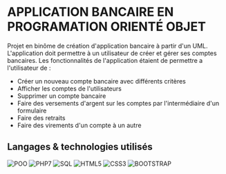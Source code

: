 # APPLICATION BANCAIRE EN PROGRAMATION ORIENTÉ OBJET
Projet en binôme de création d'application bancaire à partir d'un UML. L'application doit permettre à un utilisateur de créer et gérer ses comptes bancaires.
Les fonctionnalités de l'application étaient de permettre a l'utilisateur de  :
* Créer un nouveau compte bancaire avec différents critères
* Afficher les comptes de l'utilisateurs
* Supprimer un compte bancaire
* Faire des versements d'argent sur les comptes par l'intermédiaire d'un formulaire
* Faire des retraits
* Faire des virements d'un compte à un autre

## Langages & technologies utilisés
![POO](https://img.shields.io/badge/-POO-brown.svg)
![PHP7](https://img.shields.io/badge/-PHP7-green.svg)
![SQL](https://img.shields.io/badge/-SQL-yellow.svg)
![HTML5](https://img.shields.io/badge/-HTML5-orange.svg)
![CSS3](https://img.shields.io/badge/-CSS3-blue.svg)
![BOOTSTRAP](https://img.shields.io/badge/-BOOTSTRAP-PURPLE.svg)
